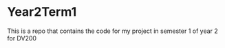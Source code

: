 # Year2Term1
This is a repo that contains the code for my project in semester 1 of year 2 for DV200
